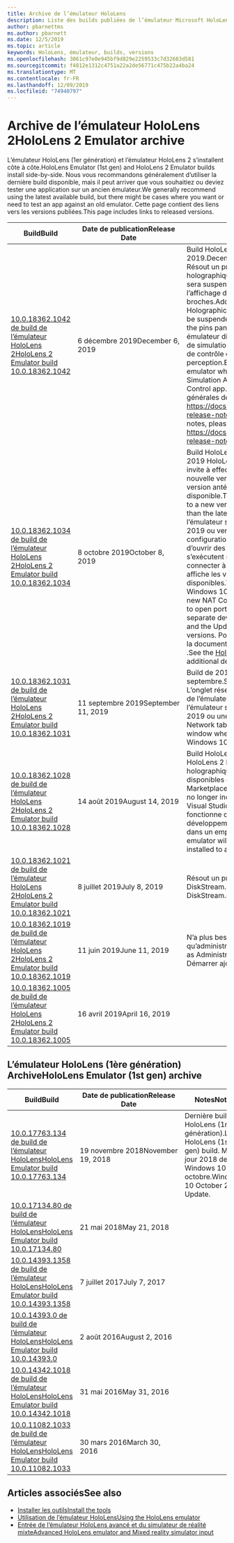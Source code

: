 ```yaml
---
title: Archive de l’émulateur HoloLens
description: Liste des builds publiées de l’émulateur Microsoft HoloLens.
author: pbarnettms
ms.author: pbarnett
ms.date: 12/5/2019
ms.topic: article
keywords: HoloLens, émulateur, builds, versions
ms.openlocfilehash: 3061c97e0e945bf9d829e2259533c7d32683d581
ms.sourcegitcommit: f4812e1312c4751a22a2de56771c475b22a4ba24
ms.translationtype: MT
ms.contentlocale: fr-FR
ms.lasthandoff: 12/09/2019
ms.locfileid: "74940797"
---
```

# <a name="hololens-2-emulator-archive"></a><span data-ttu-id="ccd10-104">Archive de l’émulateur HoloLens 2</span><span class="sxs-lookup"><span data-stu-id="ccd10-104">HoloLens 2 Emulator archive</span></span>

<span data-ttu-id="ccd10-105">L’émulateur HoloLens (1er génération) et l’émulateur HoloLens 2 s’installent côte à côte.</span><span class="sxs-lookup"><span data-stu-id="ccd10-105">HoloLens Emulator (1st gen) and HoloLens 2 Emulator builds install side-by-side.</span></span> <span data-ttu-id="ccd10-106">Nous vous recommandons généralement d’utiliser la dernière build disponible, mais il peut arriver que vous souhaitiez ou deviez tester une application sur un ancien émulateur.</span><span class="sxs-lookup"><span data-stu-id="ccd10-106">We generally recommend using the latest available build, but there might be cases where you want or need to test an app against an old emulator.</span></span> <span data-ttu-id="ccd10-107">Cette page contient des liens vers les versions publiées.</span><span class="sxs-lookup"><span data-stu-id="ccd10-107">This page includes links to released versions.</span></span>

|  <span data-ttu-id="ccd10-108">Build</span><span class="sxs-lookup"><span data-stu-id="ccd10-108">Build</span></span> |  <span data-ttu-id="ccd10-109">Date de publication</span><span class="sxs-lookup"><span data-stu-id="ccd10-109">Release Date</span></span> |  <span data-ttu-id="ccd10-110">Notes</span><span class="sxs-lookup"><span data-stu-id="ccd10-110">Notes</span></span> | 
|----------|----------|----------|
|  [<span data-ttu-id="ccd10-111">10.0.18362.1042 de build de l’émulateur HoloLens 2</span><span class="sxs-lookup"><span data-stu-id="ccd10-111">HoloLens 2 Emulator build 10.0.18362.1042</span></span>](https://go.microsoft.com/fwlink/?linkid=2112589) | <span data-ttu-id="ccd10-112">6 décembre 2019</span><span class="sxs-lookup"><span data-stu-id="ccd10-112">December 6, 2019</span></span> | <span data-ttu-id="ccd10-113">Build HoloLens 2 de décembre 2019.</span><span class="sxs-lookup"><span data-stu-id="ccd10-113">December 2019 HoloLens 2 build.</span></span>  <span data-ttu-id="ccd10-114">Résout un problème où une application holographique s’exécutant dans l’émulateur sera suspendue de manière inattendue lors de l’affichage du panneau des broches.</span><span class="sxs-lookup"><span data-stu-id="ccd10-114">Addresses an issue where a Holographic app running in the emulator will be suspended unexpectedly when displaying the pins panel.</span></span>  <span data-ttu-id="ccd10-115">Active la connectivité à un émulateur distant lors de l’utilisation de l’API de simulation de perception ou de l’application de contrôle de simulation de perception.</span><span class="sxs-lookup"><span data-stu-id="ccd10-115">Enables connectivity to a remote emulator when using the Perception Simulation API or the Perception Simulation Control app.</span></span>  <span data-ttu-id="ccd10-116">Pour les notes de publication générales de HoloLens 2, consultez https://docs.microsoft.com/hololens/hololens-release-notes</span><span class="sxs-lookup"><span data-stu-id="ccd10-116">For general HoloLens 2 release notes, please see https://docs.microsoft.com/hololens/hololens-release-notes</span></span> |
|  [<span data-ttu-id="ccd10-117">10.0.18362.1034 de build de l’émulateur HoloLens 2</span><span class="sxs-lookup"><span data-stu-id="ccd10-117">HoloLens 2 Emulator build 10.0.18362.1034</span></span>](https://go.microsoft.com/fwlink/?linkid=2106649) | <span data-ttu-id="ccd10-118">8 octobre 2019</span><span class="sxs-lookup"><span data-stu-id="ccd10-118">October 8, 2019</span></span> | <span data-ttu-id="ccd10-119">Build HoloLens 2 d’octobre 2019.</span><span class="sxs-lookup"><span data-stu-id="ccd10-119">October 2019 HoloLens 2 build.</span></span>  <span data-ttu-id="ccd10-120">L’émulateur vous invite à effectuer une mise à jour vers une nouvelle version lors de l’exécution d’une version antérieure à la dernière version disponible.</span><span class="sxs-lookup"><span data-stu-id="ccd10-120">The emulator will prompt to update to a new version when running a version older than the latest available.</span></span>  <span data-ttu-id="ccd10-121">Lors de l’utilisation de l’émulateur sur la mise à jour Windows 10 2019 ou version ultérieure, le nouvel onglet configuration NAT permet aux développeurs d’ouvrir des ports pour les applications qui s’exécutent sur des appareils distincts pour se connecter à l’émulateur et l’onglet mises à jour affiche les versions d’émulateur disponibles.</span><span class="sxs-lookup"><span data-stu-id="ccd10-121">When using the emulator on the Windows 10 May 2019 Update or newer, the new NAT Configuration tab allows developers to open ports for applications running on separate devices to connect to the emulator and the Updates tab shows available emulator versions.</span></span>  <span data-ttu-id="ccd10-122">Pour plus d’informations, consultez la documentation de l' [émulateur HoloLens](using-the-hololens-emulator.md) .</span><span class="sxs-lookup"><span data-stu-id="ccd10-122">See the [HoloLens emulator documentation](using-the-hololens-emulator.md) for additional details.</span></span> |
|  [<span data-ttu-id="ccd10-123">10.0.18362.1031 de build de l’émulateur HoloLens 2</span><span class="sxs-lookup"><span data-stu-id="ccd10-123">HoloLens 2 Emulator build 10.0.18362.1031</span></span>](https://go.microsoft.com/fwlink/?linkid=2103724) | <span data-ttu-id="ccd10-124">11 septembre 2019</span><span class="sxs-lookup"><span data-stu-id="ccd10-124">September 11, 2019</span></span> | <span data-ttu-id="ccd10-125">Build de 2019 HoloLens 2 de septembre.</span><span class="sxs-lookup"><span data-stu-id="ccd10-125">September 2019 HoloLens 2 build.</span></span>  <span data-ttu-id="ccd10-126">L’onglet réseau s’affiche dans la fenêtre outils de l’émulateur lors de l’exécution de l’émulateur sur la mise à jour Windows 10 2019 ou une version plus récente.</span><span class="sxs-lookup"><span data-stu-id="ccd10-126">The Network tab will appear in the emulator Tools window when running the emulator on the Windows 10 May 2019 Update or newer.</span></span> |
|  [<span data-ttu-id="ccd10-127">10.0.18362.1028 de build de l’émulateur HoloLens 2</span><span class="sxs-lookup"><span data-stu-id="ccd10-127">HoloLens 2 Emulator build 10.0.18362.1028</span></span>](https://go.microsoft.com/fwlink/?linkid=2101019) | <span data-ttu-id="ccd10-128">14 août 2019</span><span class="sxs-lookup"><span data-stu-id="ccd10-128">August 14, 2019</span></span> | <span data-ttu-id="ccd10-129">Build HoloLens 2 d’août 2019.</span><span class="sxs-lookup"><span data-stu-id="ccd10-129">August 2019 HoloLens 2 build.</span></span>  <span data-ttu-id="ccd10-130">Les modèles d’application holographique ne sont plus inclus, mais sont disponibles dans la Visual Studio Marketplace.</span><span class="sxs-lookup"><span data-stu-id="ccd10-130">Holographic app templates are no longer included but are available in the Visual Studio Marketplace.</span></span>  <span data-ttu-id="ccd10-131">L’émulateur fonctionne désormais lorsque les kits de développement logiciel (SDK) sont installés dans un emplacement personnalisé.</span><span class="sxs-lookup"><span data-stu-id="ccd10-131">The emulator will now work when SDKs are installed to a custom location.</span></span> |
|  [<span data-ttu-id="ccd10-132">10.0.18362.1021 de build de l’émulateur HoloLens 2</span><span class="sxs-lookup"><span data-stu-id="ccd10-132">HoloLens 2 Emulator build 10.0.18362.1021</span></span>](https://go.microsoft.com/fwlink/?linkid=2098508) | <span data-ttu-id="ccd10-133">8 juillet 2019</span><span class="sxs-lookup"><span data-stu-id="ccd10-133">July 8, 2019</span></span> | <span data-ttu-id="ccd10-134">Résout un problème de signature avec DiskStream. dll</span><span class="sxs-lookup"><span data-stu-id="ccd10-134">Addresses a signing issue with DiskStream.dll</span></span> |
|  [<span data-ttu-id="ccd10-135">10.0.18362.1019 de build de l’émulateur HoloLens 2</span><span class="sxs-lookup"><span data-stu-id="ccd10-135">HoloLens 2 Emulator build 10.0.18362.1019</span></span>](https://go.microsoft.com/fwlink/?linkid=2095316) | <span data-ttu-id="ccd10-136">11 juin 2019</span><span class="sxs-lookup"><span data-stu-id="ccd10-136">June 11, 2019</span></span> | <span data-ttu-id="ccd10-137">N’a plus besoin d’être exécuté en tant qu’administrateur.</span><span class="sxs-lookup"><span data-stu-id="ccd10-137">No longer needs to be run as Administrator.</span></span>  <span data-ttu-id="ccd10-138">Raccourci du menu Démarrer ajouté.</span><span class="sxs-lookup"><span data-stu-id="ccd10-138">Start menu shortcut added.</span></span> |
|  [<span data-ttu-id="ccd10-139">10.0.18362.1005 de build de l’émulateur HoloLens 2</span><span class="sxs-lookup"><span data-stu-id="ccd10-139">HoloLens 2 Emulator build 10.0.18362.1005</span></span>](https://go.microsoft.com/fwlink/?linkid=2087187) | <span data-ttu-id="ccd10-140">16 avril 2019</span><span class="sxs-lookup"><span data-stu-id="ccd10-140">April 16, 2019</span></span> |  |

## <a name="hololens-emulator-1st-gen-archive"></a><span data-ttu-id="ccd10-141">L’émulateur HoloLens (1ère génération) Archive</span><span class="sxs-lookup"><span data-stu-id="ccd10-141">HoloLens Emulator (1st gen) archive</span></span>

|  <span data-ttu-id="ccd10-142">Build</span><span class="sxs-lookup"><span data-stu-id="ccd10-142">Build</span></span> |  <span data-ttu-id="ccd10-143">Date de publication</span><span class="sxs-lookup"><span data-stu-id="ccd10-143">Release Date</span></span> |  <span data-ttu-id="ccd10-144">Notes</span><span class="sxs-lookup"><span data-stu-id="ccd10-144">Notes</span></span> | 
|----------|----------|----------|
|  [<span data-ttu-id="ccd10-145">10.0.17763.134 de build de l’émulateur HoloLens</span><span class="sxs-lookup"><span data-stu-id="ccd10-145">HoloLens Emulator build 10.0.17763.134</span></span>](https://go.microsoft.com/fwlink/?linkid=2065980) | <span data-ttu-id="ccd10-146">19 novembre 2018</span><span class="sxs-lookup"><span data-stu-id="ccd10-146">November 19, 2018</span></span> | <span data-ttu-id="ccd10-147">Dernière build HoloLens (1re génération).</span><span class="sxs-lookup"><span data-stu-id="ccd10-147">Latest HoloLens (1st gen) build.</span></span> <span data-ttu-id="ccd10-148">Mise à jour 2018 de Windows 10 octobre.</span><span class="sxs-lookup"><span data-stu-id="ccd10-148">Windows 10 October 2018 Update.</span></span> |
|  [<span data-ttu-id="ccd10-149">10.0.17134.80 de build de l’émulateur HoloLens</span><span class="sxs-lookup"><span data-stu-id="ccd10-149">HoloLens Emulator build 10.0.17134.80</span></span>](https://go.microsoft.com/fwlink/?linkid=874531) | <span data-ttu-id="ccd10-150">21 mai 2018</span><span class="sxs-lookup"><span data-stu-id="ccd10-150">May 21, 2018</span></span> | 
|  [<span data-ttu-id="ccd10-151">10.0.14393.1358 de build de l’émulateur HoloLens</span><span class="sxs-lookup"><span data-stu-id="ccd10-151">HoloLens Emulator build 10.0.14393.1358</span></span>](https://go.microsoft.com/fwlink/?linkid=852626) |  <span data-ttu-id="ccd10-152">7 juillet 2017</span><span class="sxs-lookup"><span data-stu-id="ccd10-152">July 7, 2017</span></span> |
|  [<span data-ttu-id="ccd10-153">10.0.14393.0 de build de l’émulateur HoloLens</span><span class="sxs-lookup"><span data-stu-id="ccd10-153">HoloLens Emulator build 10.0.14393.0</span></span>](https://go.microsoft.com/fwlink/?LinkID=823018) |  <span data-ttu-id="ccd10-154">2 août 2016</span><span class="sxs-lookup"><span data-stu-id="ccd10-154">August 2, 2016</span></span> |
|  [<span data-ttu-id="ccd10-155">10.0.14342.1018 de build de l’émulateur HoloLens</span><span class="sxs-lookup"><span data-stu-id="ccd10-155">HoloLens Emulator build 10.0.14342.1018</span></span>](https://go.microsoft.com/fwlink/?LinkID=823018) |  <span data-ttu-id="ccd10-156">31 mai 2016</span><span class="sxs-lookup"><span data-stu-id="ccd10-156">May 31, 2016</span></span> |
|  [<span data-ttu-id="ccd10-157">10.0.11082.1033 de build de l’émulateur HoloLens</span><span class="sxs-lookup"><span data-stu-id="ccd10-157">HoloLens Emulator build 10.0.11082.1033</span></span>](https://go.microsoft.com/fwlink/?LinkID=724053) |  <span data-ttu-id="ccd10-158">30 mars 2016</span><span class="sxs-lookup"><span data-stu-id="ccd10-158">March 30, 2016</span></span> |

## <a name="see-also"></a><span data-ttu-id="ccd10-159">Articles associés</span><span class="sxs-lookup"><span data-stu-id="ccd10-159">See also</span></span>
* [<span data-ttu-id="ccd10-160">Installer les outils</span><span class="sxs-lookup"><span data-stu-id="ccd10-160">Install the tools</span></span>](install-the-tools.md)
* [<span data-ttu-id="ccd10-161">Utilisation de l’émulateur HoloLens</span><span class="sxs-lookup"><span data-stu-id="ccd10-161">Using the HoloLens emulator</span></span>](using-the-hololens-emulator.md)
* [<span data-ttu-id="ccd10-162">Entrée de l’émulateur HoloLens avancé et du simulateur de réalité mixte</span><span class="sxs-lookup"><span data-stu-id="ccd10-162">Advanced HoloLens emulator and Mixed reality simulator input</span></span>](advanced-hololens-emulator-and-mixed-reality-simulator-input.md)
